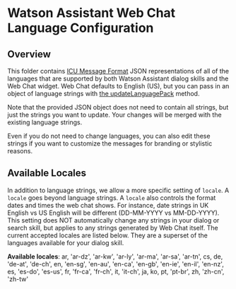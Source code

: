 # Watson Assistant Web Chat Language Configuration

## Overview

This folder contains [ICU Message Format](http://userguide.icu-project.org/formatparse/messages) JSON representations of all of the languages that are supported by both Watson Assistant dialog skills and the Web Chat widget. Web Chat defaults to English (US), but you can pass in an object of language strings with
[the updateLanguagePack](https://watson-developer-cloud.github.io/assistant-web-chat/documentation.html#instanceupdatelanguagepack) method.

Note that the provided JSON object does not need to contain all strings, but just the strings you want to update. Your changes will be merged with the existing language strings.

Even if you do not need to change languages, you can also edit these strings if you want to customize the messages for branding or stylistic reasons.

## Available Locales

In addition to language strings, we allow a more specific setting of `locale`. A `locale` goes beyond language strings.
A `locale` also controls the format dates and times the web chat shows. For instance, date strings in UK English vs US English will be different (DD-MM-YYYY vs MM-DD-YYYY). This setting does NOT automatically change any strings in your dialog or search skill, but
applies to any strings generated by Web Chat itself. The current accepted locales are listed below. They are a superset
of the languages available for your dialog skill.

 **Available locales**: ar, 'ar-dz', 'ar-kw', 'ar-ly', 'ar-ma', 'ar-sa', 'ar-tn', cs, de, 'de-at', 'de-ch', en, 'en-sg', 'en-au', 'en-ca', 'en-gb', 'en-ie', 'en-il', 'en-nz', es, 'es-do', 'es-us', fr, 'fr-ca', 'fr-ch', it, 'it-ch', ja, ko, pt, 'pt-br', zh, 'zh-cn', 'zh-tw'
